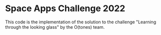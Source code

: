 # Space Apps Challenge 2022

This code is the implementation of the solution to the challenge "Learning through the looking glass" by the O(tones) team.
